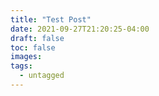 ```yaml
---
title: "Test Post"
date: 2021-09-27T21:20:25-04:00
draft: false
toc: false
images:
tags:
  - untagged
---
```


